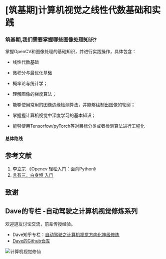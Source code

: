 # [筑基期]计算机视觉之线性代数基础和实践

### 筑基期,我们需要掌握哪些图像处理知识?

掌握OpenCV和图像处理的基础知识，并进行实践操作，具体包含：

- 线性代数基础
- 微积分与最优化基础
- 概率论与统计学；

- 理解图像的梯度算法；

- 能够使用常用的图像边缘检测算法，并能够绘制出图像的轮廓；

- 掌握握计算机视觉中深度学习的基本知识；

- 能够使用Tensorfow/pyTorch等对目标分类或者检测算法进行工程化

#### 总体路线



































## 参考文献

1. 李立宗 《Opencv 轻松入门：面向Python》
2. [言有三，白身境 入门](https://zhuanlan.zhihu.com/p/55566549)

## 致谢



## Dave的专栏 -自动驾驶之计算机视觉修炼系列

欢迎道友讨论交流，前辈传授经验。

- Dave知乎专栏：[自动驾驶之计算机视觉方向化神级修炼](https://www.zhihu.com/column/c_1407110076645273600)
- [Dave的Github仓库](https://github.com/sunrong1/self-driving)

![计算机视觉修仙](https://p1.pstatp.com/origin/feff0001d1a38c91b8b7)
